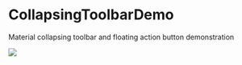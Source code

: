 # CollapsingToolbarDemo
Material collapsing toolbar and floating action button demonstration

![](https://raw.githubusercontent.com/amineghabi/CollapsingToolbarDemo/master/art/cover.png "")
